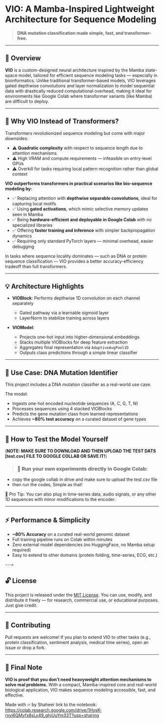    # VIO: A Mamba-Inspired Lightweight Architecture for Sequence Modeling

> **DNA mutation classification made simple, fast, and transformer-free.** 

---

## 🔬 Overview

**VIO** is a custom-designed neural architecture inspired by the Mamba state-space model, tailored for efficient sequence modeling tasks — especially in bioinformatics. Unlike traditional transformer-based models, VIO leverages gated depthwise convolutions and layer normalization to model sequential data with drastically reduced computational overhead, making it ideal for environments like Google Colab where transformer variants (like Mamba) are difficult to deploy.

---

## 🧠 Why VIO Instead of Transformers?

Transformers revolutionized sequence modeling but come with major downsides:

* ⚠️ **Quadratic complexity** with respect to sequence length due to attention mechanisms
* ⚠️ High VRAM and compute requirements — infeasible on entry-level GPUs
* ⚠️ Overkill for tasks requiring local pattern recognition rather than global context

**VIO outperforms transformers in practical scenarios like bio-sequence modeling by:**

* ✅ Replacing attention with **depthwise separable convolutions**, ideal for capturing local motifs
* ✅ Using **gated activations**, which mimic selective memory updates seen in Mamba
* ✅ Being **hardware-efficient and deployable in Google Colab** with no specialized libraries
* ✅ Offering **faster training and inference** with simpler backpropagation dynamics
* ✅ Requiring only standard PyTorch layers — minimal overhead, easier debugging

In tasks where sequence locality dominates — such as DNA or protein sequence classification — VIO provides a better accuracy-efficiency tradeoff than full transformers.

---

## 💡 Architecture Highlights

* **VIOBlock**: Performs depthwise 1D convolution on each channel separately

  * Gated pathway via a learnable sigmoid layer
  * LayerNorm to stabilize training across layers
* **VIOModel**:

  * Projects one-hot input into higher-dimensional embeddings
  * Stacks multiple VIOBlocks for deep feature extraction
  * Aggregates final representation via `AdaptiveAvgPool1D`
  * Outputs class predictions through a simple linear classifier

---

## 🧬 Use Case: DNA Mutation Identifier

This project includes a DNA mutation classifier as a real-world use case.

The model:

* Ingests one-hot encoded nucleotide sequences (A, C, G, T, N)
* Processes sequences using 4 stacked VIOBlocks
* Predicts the gene mutation class from learned representations
* Achieves **\~80% test accuracy** on a curated dataset of gene types

---

## 🚀 How to Test the Model Yourself
(**NOTE: MAKE SURE TO DOWNLOAD AND THEN UPLOAD THE TEST DATS [test.csv] FILE TO GOOGLE COLLAB OR SAVE IT!**)
> ### 🧪 Run your own experiments directly in Google Colab:
* copy the google collab in drive and make sure to upload the test.csv file 
* then run the codes, Simple as that!


🧠 Pro Tip: You can also plug in time-series data, audio signals, or any other 1D sequences with minor modifications to the encoder.

---

## ⚡ Performance & Simplicity

* **\~80% Accuracy** on a curated real-world genomic dataset
* Full training pipeline runs on Colab within minutes
* Zero external model dependencies (no HuggingFace, no Mamba setup required)
* Easy to extend to other domains (protein folding, time-series, ECG, etc.)

---=

## 🔓 License

This project is released under the [MIT License](LICENSE). You can use, modify, and distribute it freely — for research, commercial use, or educational purposes. Just give credit.

---

## 🤝 Contributing

Pull requests are welcome! If you plan to extend VIO to other tasks (e.g., protein classification, sentiment analysis, medical time series), open an issue or drop a fork.

---

## 🌟 Final Note

**VIO is proof that you don’t need heavyweight attention mechanisms to solve real problems.** With a compact, Mamba-inspired core and real-world biological application, VIO makes sequence modeling accessible, fast, and effective.

Made with 🔥 by Shaheer
link to the notebook: https://colab.research.google.com/drive/1HysK-rvyj6QMyfx8sLy49_ghiUuYm33T?usp=sharing
